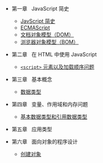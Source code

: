 * 第一章 &nbsp;&nbsp;JavaScript 简史

  * [JavScript 简史](chapter01-javascript-brief-history.md)
  * [ECMAScript](chapter01-ecmascript.md)
  * [文档对象模型（DOM）](chapter01-dom.md)
  * [浏览器对象模型（BOM）](chapter01-bom.md)

* 第二章 &nbsp;&nbsp;在 HTML 中使用 JavaScript

  * [ `<script>` 元素以及加载顺序问题](chapter02-script.md)

* 第三章 &nbsp;&nbsp;基本概念

  * [数据类型](chapter03-type-of-data.md)

* 第四章 &nbsp;&nbsp;变量、作用域和内存问题

  * [基本数据类型和引用数据类型](chapter04-basic-reference-data-type.md)

* 第五章 &nbsp;&nbsp;应用类型

* 第六章 &nbsp;&nbsp;面向对象的程序设计

  * [创建对象](chapter06-create-obj.md)
